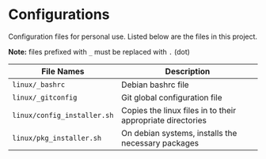 # Configurations

Configuration files for personal use. Listed below are the files in this project. 

**Note:** files prefixed with `_` must be replaced with `.` (dot)

File Names | Description
--- | --- 
`linux/_bashrc` | Debian bashrc file
`linux/_gitconfig` | Git global configuration file
`linux/config_installer.sh` | Copies the linux files in to their appropriate directories
`linux/pkg_installer.sh` | On debian systems, installs the necessary packages 
